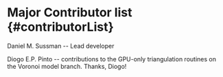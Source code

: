 # Major Contributor list {#contributorList}

Daniel M. Sussman -- Lead developer

Diogo E.P. Pinto -- contributions to the GPU-only triangulation routines on the Voronoi model branch. Thanks, Diogo!
